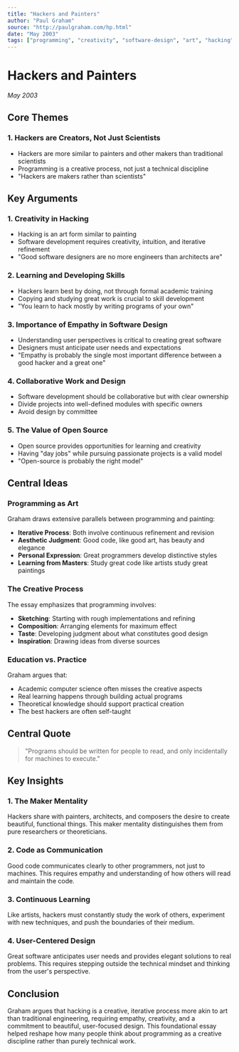 ```yaml
---
title: "Hackers and Painters"
author: "Paul Graham"
source: "http://paulgraham.com/hp.html"
date: "May 2003"
tags: ["programming", "creativity", "software-design", "art", "hacking", "paul-graham"]
---
```


# Hackers and Painters

*May 2003*

## Core Themes

### 1. Hackers are Creators, Not Just Scientists
- Hackers are more similar to painters and other makers than traditional scientists
- Programming is a creative process, not just a technical discipline
- "Hackers are makers rather than scientists"

## Key Arguments

### 1. Creativity in Hacking
- Hacking is an art form similar to painting
- Software development requires creativity, intuition, and iterative refinement
- "Good software designers are no more engineers than architects are"

### 2. Learning and Developing Skills
- Hackers learn best by doing, not through formal academic training
- Copying and studying great work is crucial to skill development
- "You learn to hack mostly by writing programs of your own"

### 3. Importance of Empathy in Software Design
- Understanding user perspectives is critical to creating great software
- Designers must anticipate user needs and expectations
- "Empathy is probably the single most important difference between a good hacker and a great one"

### 4. Collaborative Work and Design
- Software development should be collaborative but with clear ownership
- Divide projects into well-defined modules with specific owners
- Avoid design by committee

### 5. The Value of Open Source
- Open source provides opportunities for learning and creativity
- Having "day jobs" while pursuing passionate projects is a valid model
- "Open-source is probably the right model"

## Central Ideas

### Programming as Art
Graham draws extensive parallels between programming and painting:
- **Iterative Process**: Both involve continuous refinement and revision
- **Aesthetic Judgment**: Good code, like good art, has beauty and elegance  
- **Personal Expression**: Great programmers develop distinctive styles
- **Learning from Masters**: Study great code like artists study great paintings

### The Creative Process
The essay emphasizes that programming involves:
- **Sketching**: Starting with rough implementations and refining
- **Composition**: Arranging elements for maximum effect
- **Taste**: Developing judgment about what constitutes good design
- **Inspiration**: Drawing ideas from diverse sources

### Education vs. Practice
Graham argues that:
- Academic computer science often misses the creative aspects
- Real learning happens through building actual programs
- Theoretical knowledge should support practical creation
- The best hackers are often self-taught

## Central Quote

> "Programs should be written for people to read, and only incidentally for machines to execute."

## Key Insights

### 1. The Maker Mentality
Hackers share with painters, architects, and composers the desire to create beautiful, functional things. This maker mentality distinguishes them from pure researchers or theoreticians.

### 2. Code as Communication
Good code communicates clearly to other programmers, not just to machines. This requires empathy and understanding of how others will read and maintain the code.

### 3. Continuous Learning
Like artists, hackers must constantly study the work of others, experiment with new techniques, and push the boundaries of their medium.

### 4. User-Centered Design
Great software anticipates user needs and provides elegant solutions to real problems. This requires stepping outside the technical mindset and thinking from the user's perspective.

## Conclusion

Graham argues that hacking is a creative, iterative process more akin to art than traditional engineering, requiring empathy, creativity, and a commitment to beautiful, user-focused design. This foundational essay helped reshape how many people think about programming as a creative discipline rather than purely technical work.